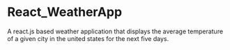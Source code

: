 # React_WeatherApp
A react.js based weather application that displays the average temperature of a given city in the united states for the next five days. 
